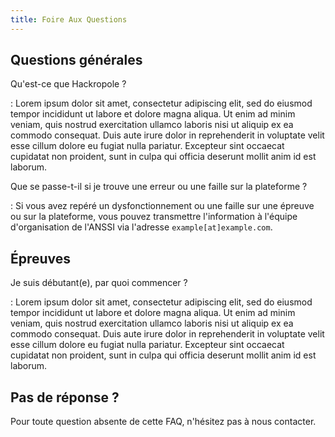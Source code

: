 ```yaml
---
title: Foire Aux Questions
---
```


## Questions générales

Qu'est-ce que Hackropole ?

: Lorem ipsum dolor sit amet, consectetur adipiscing elit, sed do eiusmod tempor incididunt ut labore et dolore magna aliqua. Ut enim ad minim veniam, quis nostrud exercitation ullamco laboris nisi ut aliquip ex ea commodo consequat. Duis aute irure dolor in reprehenderit in voluptate velit esse cillum dolore eu fugiat nulla pariatur. Excepteur sint occaecat cupidatat non proident, sunt in culpa qui officia deserunt mollit anim id est laborum.

Que se passe-t-il si je trouve une erreur ou une faille sur la plateforme ?

: Si vous avez repéré un dysfonctionnement ou une faille sur une épreuve ou sur la plateforme, vous pouvez transmettre l'information à l'équipe d'organisation de l'ANSSI via l'adresse `example[at]example.com`.

## Épreuves

Je suis débutant(e), par quoi commencer ?

: Lorem ipsum dolor sit amet, consectetur adipiscing elit, sed do eiusmod tempor incididunt ut labore et dolore magna aliqua. Ut enim ad minim veniam, quis nostrud exercitation ullamco laboris nisi ut aliquip ex ea commodo consequat. Duis aute irure dolor in reprehenderit in voluptate velit esse cillum dolore eu fugiat nulla pariatur. Excepteur sint occaecat cupidatat non proident, sunt in culpa qui officia deserunt mollit anim id est laborum.

## Pas de réponse ?

Pour toute question absente de cette FAQ, n'hésitez pas à nous contacter.
